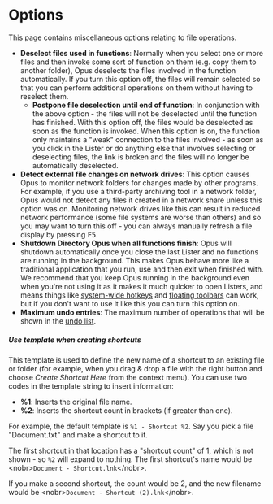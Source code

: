 # Options

This page contains miscellaneous options relating to file operations.

- **Deselect files used in functions**: Normally when you select one or more files and then invoke some sort of function on them (e.g. copy them to another folder), Opus deselects the files involved in the function automatically. If you turn this option off, the files will remain selected so that you can perform additional operations on them without having to reselect them.          
  - **Postpone file deselection until end of function**: In conjunction with the above option - the files will not be deselected until the function has finished. With this option off, the files would be deselected as soon as the function is invoked. When this option is on, the function only maintains a "weak" connection to the files involved - as soon as you click in the Lister or do anything else that involves selecting or deselecting files, the link is broken and the files will no longer be automatically deselected.
- **Detect external file changes on network drives**: This option causes Opus to monitor network folders for changes made by other programs. For example, if you use a third-party archiving tool in a network folder, Opus would not detect any files it created in a network share unless this option was on. Monitoring network drives like this can result in reduced network performance (some file systems are worse than others) and so you may want to turn this off - you can always manually refresh a file display by pressing <kbd>F5</kbd>.
- **Shutdown Directory Opus when all functions finish**: Opus will shutdown automatically once you close the last Lister and no functions are running in the background. This makes Opus behave more like a traditional application that you run, use and then exit when finished with. We recommend that you keep Opus running in the background even when you're not using it as it makes it much quicker to open Listers, and means things like [system-wide hotkeys](/Manual/additional_functionality/system-wide_hotkeys.md) and [floating toolbars](/Manual/additional_functionality/floating_toolbars/README.md) can work, but if you don't want to use it like this you can turn this option on.
- **Maximum undo entries**: The maximum number of operations that will be shown in the [undo list](/Manual/file_operations/tracking_and_undoing_file_operations.md).

##### Use template when creating shortcuts

This template is used to define the new name of a shortcut to an existing file or folder (for example, when you drag & drop a file with the right button and choose *Create Shortcut Here* from the context menu). You can use two codes in the template string to insert information:

- **%1**: Inserts the original file name.
- **%2**: Inserts the shortcut count in brackets (if greater than one).

For example, the default template is `%1 - Shortcut %2`. Say you pick a file "Document.txt" and make a shortcut to it.

The first shortcut in that location has a "shortcut count" of 1, which is not shown - so `%2` will expand to nothing. The first shortcut's name would be \<nobr\>`Document - Shortcut.lnk`\</nobr\>.

If you make a second shortcut, the count would be 2, and the new filename would be \<nobr\>`Document - Shortcut (2).lnk`\</nobr\>.
